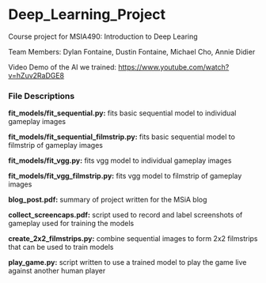 # Deep_Learning_Project
Course project for MSIA490: Introduction to Deep Learing

Team Members: Dylan Fontaine, Dustin Fontaine, Michael Cho, Annie Didier

Video Demo of the AI we trained: https://www.youtube.com/watch?v=hZuv2RaDGE8 

### File Descriptions
**fit_models/fit_sequential.py:** fits basic sequential model to individual gameplay images

**fit_models/fit_sequential_filmstrip.py:** fits basic sequential model to filmstrip of gameplay images

**fit_models/fit_vgg.py:** fits vgg model to individual gameplay images

**fit_models/fit_vgg_filmstrip.py:** fits vgg model to filmstrip of gameplay images

**blog_post.pdf:** summary of project written for the MSiA blog

**collect_screencaps.pdf:** script used to record and label screenshots of gameplay used for training the models

**create_2x2_filmstrips.py:** combine sequential images to form 2x2 filmstrips that can be used to train models

**play_game.py:** script written to use a trained model to play the game live against another human player



